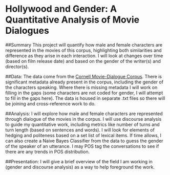 # Hollywood and Gender: A Quantitative Analysis of Movie Dialogues

##Summary
This project will quantify how male and female characters are represented in the movies of this corpus, highlighting both similarities and difference as they arise in each interaction. I will look at changes over time (based on film release date) and based on the gender of the writer(s) and director(s).

##Data:
The data come from the [Cornell Movie-Dialogue Corpus](https://convokit.cornell.edu/documentation/movie.html). There is significant metadata already present in the corpus, including the gender of the characters speaking. Where there is missing metadata I will work on filling in the gaps (some characters are not coded for gender, I will attempt to fill in the gaps here). The data is housed in separate .txt files so there will be joining and cross-reference work to do.

##Analysis:
I will explore how male and female characters are represented through dialogue of the movies in the corpus. I will use discourse analysis to guide my quantitative work, including metrics like number of turns and turn length (based on sentences and words). I will look for elements of hedging and politeness based on a set list of lexical items. If time allows, I can also create a Naive Bayes Classifier from the data to guess the gender of the speaker of an utterance. I may POS tag the conversations to see if there are any trends in POS distribution.

##Presentation:
I will give a brief overview of the field I am working in (gender and discourse analysis) as a way to help foreground the work.
